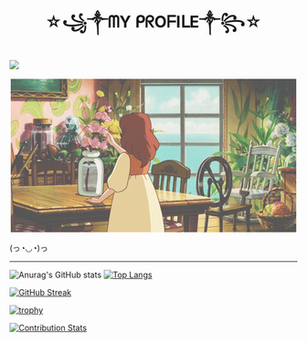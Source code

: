 <h1 align ="center">☆꧁༒ᗰY ᑭᖇOᖴIᒪE༒꧂☆</h1>

![](https://komarev.com/ghpvc/?username=Nisarat-A&style=flat-squareplastic&color=bd7274&label=PROFILE+VIEWS)


<p align="center"> <img src="d2c0a74ad6a2530de22751bf414b3939.gif" ></p>

(っ◔◡◔)っ 


--- 
![Anurag's GitHub stats](https://github-readme-stats.vercel.app/api?username=Nisarat-A&theme=moltack&show_icons=true)
[![Top Langs](https://github-readme-stats.vercel.app/api/top-langs/?username=Nisarat-A&layout=compact&theme=moltack&show_icons=true)](https://github.com/anuraghazra/github-readme-stats)

[![GitHub Streak](http://github-readme-streak-stats.herokuapp.com?user=Nisarat-A&theme=elegant&hide_border=true&border_radius=50&date_format=M%20j%5B%2C%20Y%5D&background=E5D5BD&stroke=916960&ring=9F8157&fire=8F5753&currStreakNum=3E6A3EC1&sideNums=AD7D80&currStreakLabel=709D59&sideLabels=86514CA8&dates=ECEFF2)](https://git.io/streak-stats)

[![trophy](https://github-profile-trophy.vercel.app/?username=Nisarat-A&row=2&column=3&theme=gruvbox&no-bg=true&margin-w=15&margin-h=15
)](https://github.com/ryo-ma/github-profile-trophy)

[![Contribution Stats](https://github-contribution-stats.vercel.app/api/?username=Nisarat-A)](https://github.com/LordDashMe/github-contribution-stats/)
